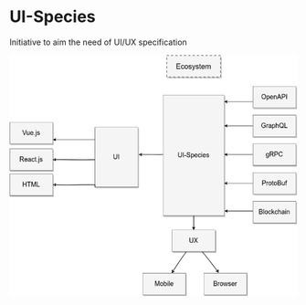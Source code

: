 # UI-Species

Initiative to aim the need of UI/UX specification

![alt text](./diagrams/principal.png)
